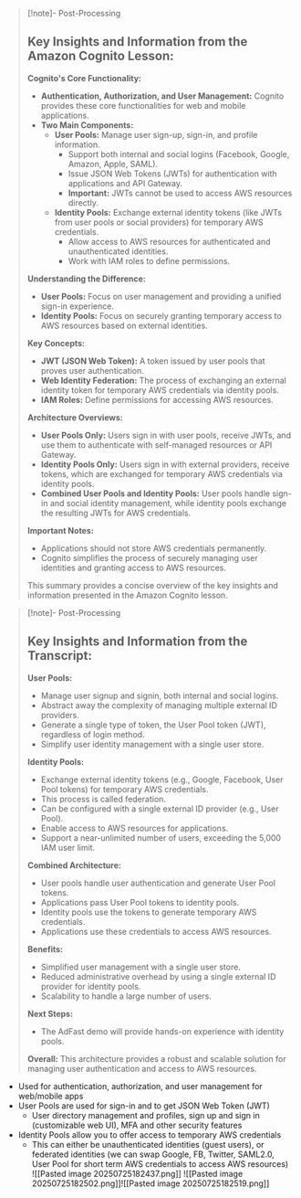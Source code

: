 
>[!note]- Post-Processing
>## Key Insights and Information from the Amazon Cognito Lesson:
>
>**Cognito's Core Functionality:**
>
>* **Authentication, Authorization, and User Management:** Cognito provides these core functionalities for web and mobile applications.
>* **Two Main Components:**
>    * **User Pools:** Manage user sign-up, sign-in, and profile information. 
>        * Support both internal and social logins (Facebook, Google, Amazon, Apple, SAML).
>        * Issue JSON Web Tokens (JWTs) for authentication with applications and API Gateway.
>        * **Important:** JWTs cannot be used to access AWS resources directly.
>    * **Identity Pools:** Exchange external identity tokens (like JWTs from user pools or social providers) for temporary AWS credentials.
>        * Allow access to AWS resources for authenticated and unauthenticated identities.
>        * Work with IAM roles to define permissions.
>
>**Understanding the Difference:**
>
>* **User Pools:** Focus on user management and providing a unified sign-in experience.
>* **Identity Pools:** Focus on securely granting temporary access to AWS resources based on external identities.
>
>**Key Concepts:**
>
>* **JWT (JSON Web Token):** A token issued by user pools that proves user authentication.
>* **Web Identity Federation:** The process of exchanging an external identity token for temporary AWS credentials via identity pools.
>* **IAM Roles:** Define permissions for accessing AWS resources.
>
>**Architecture Overviews:**
>
>* **User Pools Only:** Users sign in with user pools, receive JWTs, and use them to authenticate with self-managed resources or API Gateway.
>* **Identity Pools Only:** Users sign in with external providers, receive tokens, which are exchanged for temporary AWS credentials via identity pools.
>* **Combined User Pools and Identity Pools:** User pools handle sign-in and social identity management, while identity pools exchange the resulting JWTs for AWS credentials.
>
>**Important Notes:**
>
>* Applications should not store AWS credentials permanently.
>* Cognito simplifies the process of securely managing user identities and granting access to AWS resources.
>
>
>This summary provides a concise overview of the key insights and information presented in the Amazon Cognito lesson.
>

>[!note]- Post-Processing
>## Key Insights and Information from the Transcript:
>
>**User Pools:**
>
>* Manage user signup and signin, both internal and social logins.
>* Abstract away the complexity of managing multiple external ID providers.
>* Generate a single type of token, the User Pool token (JWT), regardless of login method.
>* Simplify user identity management with a single user store.
>
>**Identity Pools:**
>
>* Exchange external identity tokens (e.g., Google, Facebook, User Pool tokens) for temporary AWS credentials.
>* This process is called federation.
>* Can be configured with a single external ID provider (e.g., User Pool).
>* Enable access to AWS resources for applications.
>* Support a near-unlimited number of users, exceeding the 5,000 IAM user limit.
>
>**Combined Architecture:**
>
>* User pools handle user authentication and generate User Pool tokens.
>* Applications pass User Pool tokens to identity pools.
>* Identity pools use the tokens to generate temporary AWS credentials.
>* Applications use these credentials to access AWS resources.
>
>**Benefits:**
>
>* Simplified user management with a single user store.
>* Reduced administrative overhead by using a single external ID provider for identity pools.
>* Scalability to handle a large number of users.
>
>**Next Steps:**
>
>* The AdFast demo will provide hands-on experience with identity pools.
>
>
>**Overall:** This architecture provides a robust and scalable solution for managing user authentication and access to AWS resources.
>

- Used for authentication, authorization, and user management for web/mobile apps
- User Pools are used for sign-in and to get JSON Web Token (JWT)
	- User directory management and profiles, sign up and sign in (customizable web UI), MFA and other security features
- Identity Pools allow you to offer access to temporary AWS credentials
	- This can either be unauthenticated identities (guest users), or federated identities (we can swap Google, FB, Twitter, SAML2.0, User Pool for short term AWS credentials to access AWS resources)
![[Pasted image 20250725182437.png]]
![[Pasted image 20250725182502.png]]![[Pasted image 20250725182519.png]]